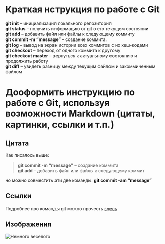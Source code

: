 #  Краткая нструкция по работе с Git

**git init** – инициализация локального репозитория<br/> **git status** – получить информацию от git о его текущем состоянии <br/>
**git add** – добавить файл или файлы к следующему коммиту<br/>
**git commit -m “message”** – создание коммита.<br/>
**git log** – вывод на экран истории всех коммитов с их хеш-кодами<br/>
**git checkout** – переход от одного коммита к другому<br/>
**git checkout master** – вернуться к актуальному состоянию и продолжить работу<br/>
**git diff** – увидеть разницу между текущим файлом и закоммиченным файлом<br/>

# Дооформить инструкцию по работе с Git, используя возможности Markdown (цитаты, картинки, ссылки и т.п.)

## Цитата<br/>
Как писалось выше:
 > **git commit -m “message”** – создание коммита<br/>
 > **git add** – добавить файл или файлы к следующему коммит<br/>

но можно совместить эти две команды: **git commit -am “message”**

## Ссылки
Подробнее про команды git можно прочесть [здесь](https://gbcdn.mrgcdn.ru/uploads/asset/4245110/attachment/d4eb8c232f8f2bdf4e42ba7cb49e0c50.pdf)

## Изображения

![Немного веселого](https://ruanekdot.ru/_nw/97/92726995.jpg "Немного веселого")
